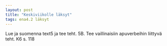 ```yaml
---
layout: post
title: "Keskiviikolle läksyt"
tags: ena4.2 läksyt
---
```


Lue ja suomenna text5 ja tee teht. 5B. Tee vaillinaisiin apuverbeihin liittyvä teht. K6 s. 118